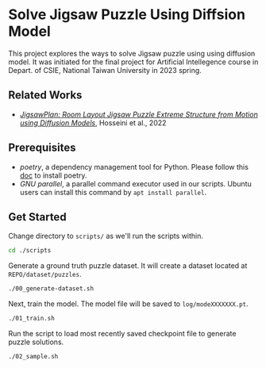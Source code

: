# Solve Jigsaw Puzzle Using Diffsion Model

This project explores the ways to solve Jigsaw puzzle using using
diffusion model. It was initiated for the final project for Artificial
Intellegence course in Depart. of CSIE, National Taiwan University in
2023 spring.

## Related Works


- [*JigsawPlan: Room Layout Jigsaw Puzzle Extreme Structure from Motion using Diffusion Models*](https://arxiv.org/abs/2211.13785), Hosseini et al., 2022


## Prerequisites

- _poetry_, a dependency management tool for Python. Please follow this
  [doc](https://python-poetry.org/docs/) to install poetry.
- _GNU parallel_, a parallel command executor used in our
  scripts. Ubuntu users can install this command by `apt install
  parallel`.

## Get Started

Change directory to `scripts/` as we'll run the scripts within.

```sh
cd ./scripts
```

Generate a ground truth puzzle dataset. It will create a dataset
located at `REPO/dataset/puzzles`.

```sh
./00_generate-dataset.sh
```

Next, train the model. The model file will be saved to
`log/modeXXXXXXX.pt`.

```sh
./01_train.sh
```

Run the script to load most recently saved checkpoint file to generate
puzzle solutions.

```sh
./02_sample.sh
```
